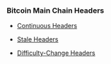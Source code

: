 ### Bitcoin Main Chain Headers

- [Continuous Headers](continuous)

- [Stale Headers](stale)

- [Difficulty-Change Headers](diff-change)
